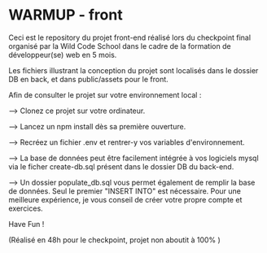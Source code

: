 # WARMUP - front

Ceci est le repository du projet front-end réalisé lors du checkpoint final organisé par la Wild Code School dans le cadre de la formation de développeur(se) web en 5 mois. 

Les fichiers illustrant la conception du projet sont localisés dans le dossier DB en back, et dans public/assets pour le front.

Afin de consulter le projet sur votre environnement local :

--> Clonez ce projet sur votre ordinateur.

--> Lancez un npm install dès sa première ouverture.

--> Recréez un fichier .env et rentrer-y vos variables d'environnement.

--> La base de données peut être facilement intégrée à vos logiciels mysql via le ficher create-db.sql présent dans le dossier DB du back-end.

--> Un dossier populate_db.sql vous permet également de remplir la base de données. Seul le premier "INSERT INTO" est nécessaire. Pour une meilleure expérience, je vous conseil de créer votre propre compte et exercices.

Have Fun !

(Réalisé en 48h pour le checkpoint, projet non aboutit à 100% )
